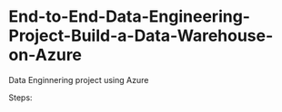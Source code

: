 # End-to-End-Data-Engineering-Project-Build-a-Data-Warehouse-on-Azure
Data Enginnering project using Azure

Steps:
